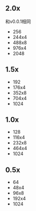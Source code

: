 ## 2.0x

和v0.0.1相同

- 256
- 244x4
- 488x8
- 976x4
- 2048

## 1.5x

- 192
- 176x4
- 352x8
- 704x4
- 1024

## 1.0x

- 128
- 116x4
- 232x8
- 464x4
- 1024

## 0.5x

- 64
- 48x4
- 96x8
- 192x4
- 1024
